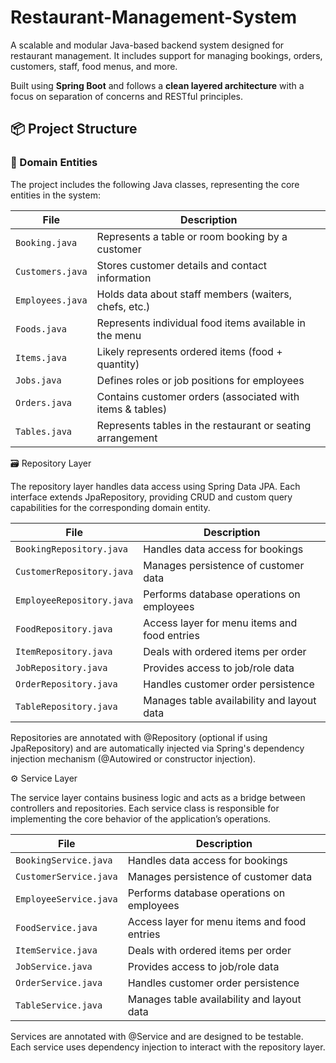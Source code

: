 # Restaurant-Management-System

A scalable and modular Java-based backend system designed for restaurant management. It includes support for managing bookings, orders, customers, staff, food menus, and more.

Built using **Spring Boot** and follows a **clean layered architecture** with a focus on separation of concerns and RESTful principles.

## 📦 Project Structure

### 🧩 Domain Entities

The project includes the following Java classes, representing the core entities in the system:

|       File                              | Description |
|-------------------|---------------------------------------------------|
| `Booking.java`    | Represents a table or room booking by a customer |
| `Customers.java`  | Stores customer details and contact information |
| `Employees.java`  | Holds data about staff members (waiters, chefs, etc.) |
| `Foods.java`      | Represents individual food items available in the menu |
| `Items.java`      | Likely represents ordered items (food + quantity) |
| `Jobs.java`       | Defines roles or job positions for employees |
| `Orders.java`     | Contains customer orders (associated with items & tables) |
| `Tables.java`     | Represents tables in the restaurant or seating arrangement |

🗃️ Repository Layer

The repository layer handles data access using Spring Data JPA. Each interface extends JpaRepository, providing CRUD and custom query capabilities for the corresponding domain entity.

|       File                            | Description |
|----------------------------|----------------------------------------------|
| `BookingRepository.java`   | Handles data access for bookings |
| `CustomerRepository.java`  | Manages persistence of customer data |
| `EmployeeRepository.java`  | Performs database operations on employees |
| `FoodRepository.java`      | Access layer for menu items and food entries |
| `ItemRepository.java`      | Deals with ordered items per order |
| `JobRepository.java`       | Provides access to job/role data |
| `OrderRepository.java`     | Handles customer order persistence |
| `TableRepository.java`     | Manages table availability and layout data |

Repositories are annotated with @Repository (optional if using JpaRepository) and are automatically injected via Spring's dependency injection mechanism (@Autowired or constructor injection).

⚙️ Service Layer

The service layer contains business logic and acts as a bridge between controllers and repositories. Each service class is responsible for implementing the core behavior of the application’s operations.

| File                                  | Description |
|-------------------------|---------------------------------------------|
| `BookingService.java`   | Handles data access for bookings |
| `CustomerService.java`  | Manages persistence of customer data |
| `EmployeeService.java`  | Performs database operations on employees |
| `FoodService.java`      | Access layer for menu items and food entries |
| `ItemService.java`      | Deals with ordered items per order |
| `JobService.java`       | Provides access to job/role data |
| `OrderService.java`     | Handles customer order persistence |
| `TableService.java`     | Manages table availability and layout data |

Services are annotated with @Service and are designed to be testable.
Each service uses dependency injection to interact with the repository layer.
